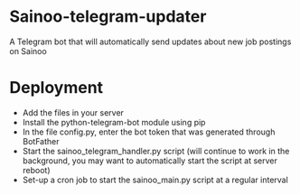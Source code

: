 # Sainoo-telegram-updater
A Telegram bot that will automatically send updates about new job postings on Sainoo

# Deployment
- Add the files in your server
- Install the python-telegram-bot module using pip
- In the file config.py, enter the bot token that was generated through BotFather
- Start the sainoo_telegram_handler.py script (will continue to work in the background, you may want to automatically start the script at server reboot)
- Set-up a cron job to start the sainoo_main.py script at a regular interval
